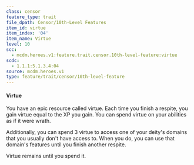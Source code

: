 ```yaml
---
class: censor
feature_type: trait
file_dpath: Censor/10th-Level Features
item_id: virtue
item_index: '04'
item_name: Virtue
level: 10
scc:
  - mcdm.heroes.v1:feature.trait.censor.10th-level-feature:virtue
scdc:
  - 1.1.1:5.1.3.4:04
source: mcdm.heroes.v1
type: feature/trait/censor/10th-level-feature
---
```


#### Virtue

You have an epic resource called virtue. Each time you finish a respite, you gain virtue equal to the XP you gain. You can spend virtue on your abilities as if it were wrath.

Additionally, you can spend 3 virtue to access one of your deity's domains that you usually don't have access to. When you do, you can use that domain's features until you finish another respite.

Virtue remains until you spend it.
